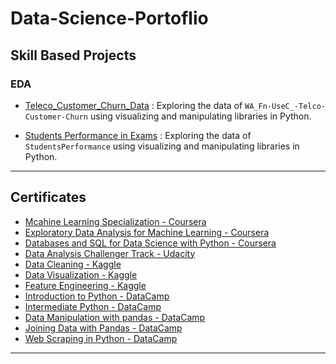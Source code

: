 # Data-Science-Portoflio #

## Skill Based Projects ##

### EDA ###

* [Teleco_Customer_Churn_Data](https://github.com/MohamedBadwy360/Data-Science-Portoflio/tree/main/EDA/01.%20Teleco_Customer_Churn_Data) : Exploring the data of `WA_Fn-UseC_-Telco-Customer-Churn` using visualizing and manipulating libraries in Python.

* [Students Performance in Exams](https://github.com/MohamedBadwy360/Data-Science-Portoflio/tree/main/EDA/02.%20Students_Performance_in_Exams) : Exploring the data of `StudentsPerformance` using visualizing and manipulating libraries in Python.

---

## Certificates ##

* [Mcahine Learning Specialization - Coursera](https://www.coursera.org/account/accomplishments/specialization/XRZ2SVJVHGGN)
* [Exploratory Data Analysis for Machine Learning - Coursera](https://www.coursera.org/account/accomplishments/verify/UMPLY7VW2J6Y)
* [Databases and SQL for Data Science with Python - Coursera](https://www.coursera.org/account/accomplishments/verify/SCQSRGHM3EV6)
* [Data Analysis Challenger Track - Udacity](https://s3-us-west-2.amazonaws.com/udacity-printer/production/certificates/0a5bc481-5928-4415-809f-1394d2a70b42.pdf)
* [Data Cleaning - Kaggle](https://www.kaggle.com/learn/certification/mohamedbadwy/data-cleaning)
* [Data Visualization - Kaggle](https://www.kaggle.com/learn/certification/mohamedbadwy/data-visualization)
* [Feature Engineering - Kaggle](https://www.kaggle.com/learn/certification/mohamedbadwy/feature-engineering)
* [Introduction to Python - DataCamp](https://www.datacamp.com/statement-of-accomplishment/course/f106295c2066184bb2700c5c8b9c9a2ed83be882?share=true)
* [Intermediate Python - DataCamp](https://www.datacamp.com/statement-of-accomplishment/course/f106295c2066184bb2700c5c8b9c9a2ed83be882?share=true)
* [Data Manipulation with pandas - DataCamp](https://www.datacamp.com/statement-of-accomplishment/course/6f5a0e86f2b5ad735744e16ebafd686658dbef8b?share=true)
* [Joining Data with Pandas - DataCamp](https://www.datacamp.com/statement-of-accomplishment/course/0ef8d10267c114c5e7039106c2885b46e2e087ff?share=true)
* [Web Scraping in Python - DataCamp](https://www.datacamp.com/statement-of-accomplishment/course/f5b3abef20eefbb668db17c568b1b777fdcdb34c)

---
